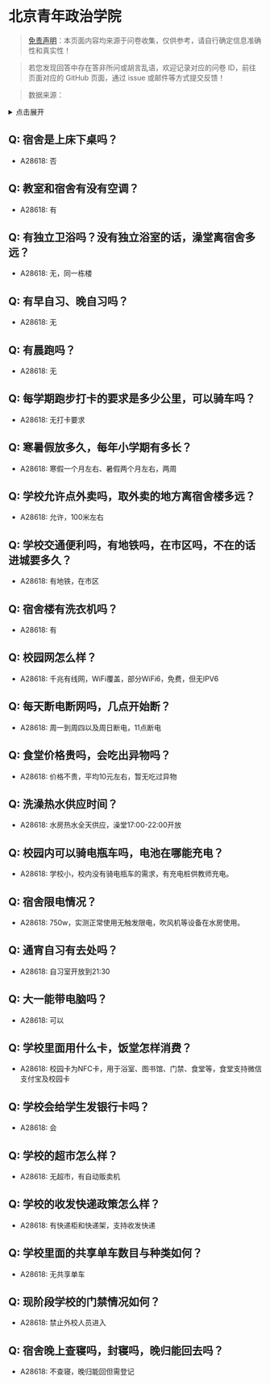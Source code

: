 # 北京青年政治学院

> [免责声明](https://colleges.chat/#_3)：本页面内容均来源于问卷收集，仅供参考，请自行确定信息准确性和真实性！

> 若您发现回答中存在答非所问或胡言乱语，欢迎记录对应的问卷 ID，前往页面对应的 GitHub 页面，通过 issue 或邮件等方式提交反馈！

> 数据来源：

<details><summary>点击展开</summary>
<ul>
<li>A28618: 匿名 (2025 年 06 月)</li>
</ul>
</details>

## Q: 宿舍是上床下桌吗？

- A28618: 否

## Q: 教室和宿舍有没有空调？

- A28618: 有

## Q: 有独立卫浴吗？没有独立浴室的话，澡堂离宿舍多远？

- A28618: 无，同一栋楼

## Q: 有早自习、晚自习吗？

- A28618: 无

## Q: 有晨跑吗？

- A28618: 无

## Q: 每学期跑步打卡的要求是多少公里，可以骑车吗？

- A28618: 无打卡要求

## Q: 寒暑假放多久，每年小学期有多长？

- A28618: 寒假一个月左右、暑假两个月左右，两周

## Q: 学校允许点外卖吗，取外卖的地方离宿舍楼多远？

- A28618: 允许，100米左右

## Q: 学校交通便利吗，有地铁吗，在市区吗，不在的话进城要多久？

- A28618: 有地铁，在市区

## Q: 宿舍楼有洗衣机吗？

- A28618: 有

## Q: 校园网怎么样？

- A28618: 千兆有线网，WiFi覆盖，部分WiFi6，免费，但无IPV6

## Q: 每天断电断网吗，几点开始断？

- A28618: 周一到周四以及周日断电，11点断电

## Q: 食堂价格贵吗，会吃出异物吗？

- A28618: 价格不贵，平均10元左右，暂无吃过异物

## Q: 洗澡热水供应时间？

- A28618: 水房热水全天供应，澡堂17:00-22:00开放

## Q: 校园内可以骑电瓶车吗，电池在哪能充电？

- A28618: 学校小，校内没有骑电瓶车的需求，有充电桩供教师充电。

## Q: 宿舍限电情况？

- A28618: 750w，实测正常使用无触发限电，吹风机等设备在水房使用。

## Q: 通宵自习有去处吗？

- A28618: 自习室开放到21:30

## Q: 大一能带电脑吗？

- A28618: 可以

## Q: 学校里面用什么卡，饭堂怎样消费？

- A28618: 校园卡为NFC卡，用于浴室、图书馆、门禁、食堂等，食堂支持微信支付宝及校园卡

## Q: 学校会给学生发银行卡吗？

- A28618: 会

## Q: 学校的超市怎么样？

- A28618: 无超市，有自动贩卖机

## Q: 学校的收发快递政策怎么样？

- A28618: 有快递柜和快递架，支持收发快递

## Q: 学校里面的共享单车数目与种类如何？

- A28618: 无共享单车

## Q: 现阶段学校的门禁情况如何？

- A28618: 禁止外校人员进入

## Q: 宿舍晚上查寝吗，封寝吗，晚归能回去吗？

- A28618: 不查寝，晚归能回但需登记

